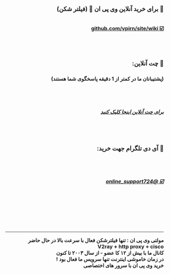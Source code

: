 
<div id="multi" dir="rtl">  <h3 > <b> 
<h3> 💚 برای خرید آنلاین وی پی ان 🚀 (فیلتر شکن) </h3>
<br>
<a dir="rtl" target="_blank" href="https://github.com/vpirn/site/wiki"> ☑️ github.com/vpirn/site/wiki </a>
 

  <br>  <br> 
<h3> 💛 چت آنلاین: <h3>
<h4> (پشتیبانان ما در کمتر از 1 دقیقه پاسخگوی شما هستند) </h4>
  <br>  <br> 

 <h5> <a href="#"   target="_blank"> برای چت آنلاین اینجا کلیک کنید </a> </h5>
 <br>  <br> 
  
<h3> 🤍 آی دی تلگرام جهت خرید: </h3>
  <br> <br> 
<h5><a dir="rtl" href="https://t.me/online_support724"  target="_blank"> ☑️ @online_support724 </a></h5>

  <br> <br> <br> <br> <br> <hr>

مولتی وی پی ان : تنها فیلترشکن فعال با سرعت بالا در حال حاضر
<br> 
V2ray + http proxy + cisco
<br> 
کانال ما با بیش از ۱۲ کا عضو - از سال ۲۰۰۳ تا کنون
<br> 
در زمان خاموشی اینترنت تنها سرویس ما فعال بود !
<br> 
خرید وی پی ان با سرور های اختصاصی 
<br> 



</b>  </h3>
</div>
